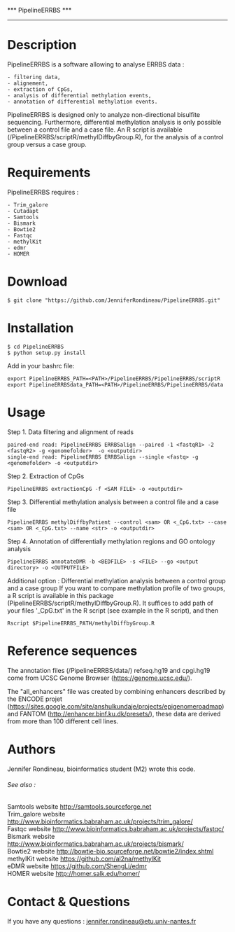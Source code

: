 *** PipelineERRBS ***
*********************

# Description

PipelineERRBS is a software allowing to analyse ERRBS data :

	- filtering data,
	- alignement,
	- extraction of CpGs,
	- analysis of differential methylation events,
	- annotation of differential methylation events.

PipelineERRBS is designed only to analyze non-directional bisulfite sequencing. Furthermore, differential methylation analysis is only possible between a control file and a case file. An R script is available (/PipelineERRBS/scriptR/methylDiffbyGroup.R), for the analysis of a control group versus a case group.

# Requirements

PipelineERRBS requires :

	- Trim_galore
	- Cutadapt
	- Samtools
	- Bismark
	- Bowtie2
	- Fastqc
	- methylKit
	- edmr
	- HOMER

# Download

```shell
$ git clone "https://github.com/JenniferRondineau/PipelineERRBS.git"
```

# Installation

```shell
$ cd PipelineERRBS
$ python setup.py install
```

Add in your bashrc file:
```shell
export PipelineERRBS_PATH=<PATH>/PipelineERRBS/PipelineERRBS/scriptR
export PipelineERRBSdata_PATH=<PATH>/PipelineERRBS/PipelineERRBS/data
```
# Usage

Step 1. Data filtering and alignment of reads

```shell
paired-end read: PipelineERRBS ERRBSalign --paired -1 <fastqR1> -2 <fastqR2> -g <genomefolder>  -o <outputdir>
single-end read: PipelineERRBS ERRBSalign --single <fastq> -g <genomefolder> -o <outputdir>
```

Step 2. Extraction of CpGs

```shell
PipelineERRBS extractionCpG -f <SAM FILE> -o <outputdir>
```

Step 3. Differential methylation analysis between a control file and a case file

```shell
PipelineERRBS methylDiffbyPatient --control <sam> OR <_CpG.txt> --case <sam> OR <_CpG.txt> --name <str> -o <outputdir>
```

Step 4. Annotation of differentially methylation regions and GO ontology analysis

```shell
PipelineERRBS annotateDMR -b <BEDFILE> -s <FILE> --go <output directory> -o <OUTPUTFILE>
```

Additional option :  Differential methylation analysis between a control group and a case group
If you want to compare methylation profile of two groups, a R script is available in this package (PipelineERRBS/scriptR/methylDiffbyGroup.R). It suffices to add path of your files '\_CpG.txt' in the R script (see example in the R script), and then
```shell
Rscript $PipelineERRBS_PATH/methylDiffbyGroup.R
```

# Reference sequences

The annotation files (/PipelineERRBS/data/) refseq.hg19 and cpgi.hg19 come from UCSC Genome Browser (https://genome.ucsc.edu/).

The "all_enhancers" file was created by combining enhancers described by the ENCODE projet (https://sites.google.com/site/anshulkundaje/projects/epigenomeroadmap) and FANTOM (http://enhancer.binf.ku.dk/presets/), these data are derived from more than 100 different cell lines.



# Authors

Jennifer Rondineau, bioinformatics student (M2) wrote this code.

###### See also :
Samtools website <http://samtools.sourceforge.net> <br>
Trim_galore website <http://www.bioinformatics.babraham.ac.uk/projects/trim_galore/><br>
Fastqc website <http://www.bioinformatics.babraham.ac.uk/projects/fastqc/><br>
Bismark website <http://www.bioinformatics.babraham.ac.uk/projects/bismark/><br>
Bowtie2 website <http://bowtie-bio.sourceforge.net/bowtie2/index.shtml><br>
methylKit website <https://github.com/al2na/methylKit><br>
eDMR website <https://github.com/ShengLi/edmr><br>
HOMER website <http://homer.salk.edu/homer/><br>

# Contact & Questions
If you have any questions : <jennifer.rondineau@etu.univ-nantes.fr>

